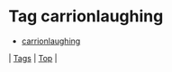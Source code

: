 <!--
title: Tag carrionlaughing
date: 2020-06-28T15:26:58.911Z
tags:
-->
# Tag carrionlaughing

 * [carrionlaughing](160888505619.md)

| [Tags](tags.md) | [Top](index.md) |
